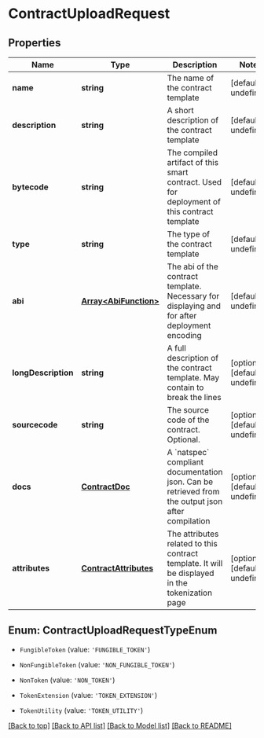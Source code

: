 # ContractUploadRequest

## Properties

|Name | Type | Description | Notes|
|------------ | ------------- | ------------- | -------------|
|**name** | **string** | The name of the contract template | [default to undefined]|
|**description** | **string** | A short description of the contract template | [default to undefined]|
|**bytecode** | **string** | The compiled artifact of this smart contract. Used for deployment of this contract template | [default to undefined]|
|**type** | **string** | The type of the contract template | [default to undefined]|
|**abi** | [**Array&lt;AbiFunction&gt;**](AbiFunction.md) | The abi of the contract template. Necessary for displaying and for after deployment encoding | [default to undefined]|
|**longDescription** | **string** | A full description of the contract template. May contain   to break the lines | [optional] [default to undefined]|
|**sourcecode** | **string** | The source code of the contract. Optional. | [optional] [default to undefined]|
|**docs** | [**ContractDoc**](ContractDoc.md) | A &#x60;natspec&#x60; compliant documentation json. Can be retrieved from the output json after compilation | [optional] [default to undefined]|
|**attributes** | [**ContractAttributes**](ContractAttributes.md) | The attributes related to this contract template. It will be displayed in the tokenization page | [optional] [default to undefined]|


## Enum: ContractUploadRequestTypeEnum


* `FungibleToken` (value: `'FUNGIBLE_TOKEN'`)

* `NonFungibleToken` (value: `'NON_FUNGIBLE_TOKEN'`)

* `NonToken` (value: `'NON_TOKEN'`)

* `TokenExtension` (value: `'TOKEN_EXTENSION'`)

* `TokenUtility` (value: `'TOKEN_UTILITY'`)





[[Back to top]](#) [[Back to API list]](../../README.md#documentation-for-api-endpoints) [[Back to Model list]](../../README.md#documentation-for-models) [[Back to README]](../../README.md)
